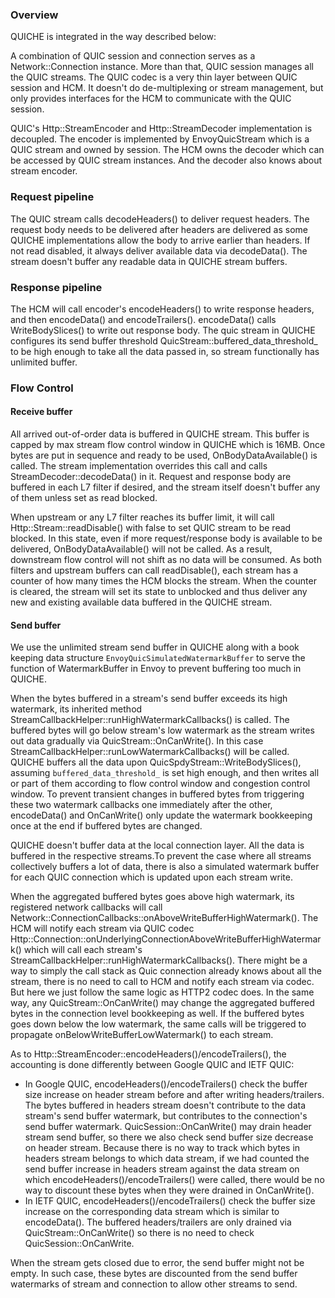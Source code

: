 ### Overview

QUICHE is integrated in the way described below:

A combination of QUIC session and connection serves as a Network::Connection instance. More than that, QUIC session manages all the QUIC streams. The QUIC codec is a very thin layer between QUIC session and HCM. It doesn't do de-multiplexing or stream management, but only provides interfaces for the HCM to communicate with the QUIC session.

QUIC's Http::StreamEncoder and Http::StreamDecoder implementation is decoupled. The encoder is implemented by EnvoyQuicStream which is a QUIC stream and owned by session. The HCM owns the decoder which can be accessed by QUIC stream instances. And the decoder also knows about stream encoder.

### Request pipeline

The QUIC stream calls decodeHeaders() to deliver request headers. The request body needs to be delivered after headers are delivered as some QUICHE implementations allow the body to arrive earlier than headers. If not read disabled, it always deliver available data via decodeData(). The stream doesn't buffer any readable data in QUICHE stream buffers.

### Response pipeline

The HCM will call encoder's encodeHeaders() to write response headers, and then encodeData() and encodeTrailers(). encodeData() calls WriteBodySlices() to write out response body. The quic stream in QUICHE configures its send buffer threshold QuicStream::buffered_data_threshold_ to be high enough to take all the data passed in, so stream functionally has unlimited buffer.

### Flow Control

#### Receive buffer

All arrived out-of-order data is buffered in QUICHE stream. This buffer is capped by max stream flow control window in QUICHE which is 16MB. Once bytes are put in sequence and ready to be used, OnBodyDataAvailable() is called. The stream implementation overrides this call and calls StreamDecoder::decodeData() in it. Request and response body are buffered in each L7 filter if desired, and the stream itself doesn't buffer any of them unless set as read blocked.

When upstream or any L7 filter reaches its buffer limit, it will call Http::Stream::readDisable() with false to set QUIC stream to be read blocked. In this state, even if more request/response body is available to be delivered, OnBodyDataAvailable() will not be called. As a result, downstream flow control will not shift as no data will be consumed. As both filters and upstream buffers can call readDisable(), each stream has a counter of how many times the HCM blocks the stream. When the counter is cleared, the stream will set its state to unblocked and thus deliver any new and existing available data buffered in the QUICHE stream.

#### Send buffer

We use the unlimited stream send buffer in QUICHE along with a book keeping data structure `EnvoyQuicSimulatedWatermarkBuffer` to serve the function of WatermarkBuffer in Envoy to prevent buffering too much in QUICHE.

When the bytes buffered in a stream's send buffer exceeds its high watermark, its inherited method StreamCallbackHelper::runHighWatermarkCallbacks() is called. The buffered bytes will go below stream's low watermark as the stream writes out data gradually via QuicStream::OnCanWrite(). In this case StreamCallbackHelper::runLowWatermarkCallbacks() will be called. QUICHE buffers all the data upon QuicSpdyStream::WriteBodySlices(), assuming `buffered_data_threshold_` is set high enough, and then writes all or part of them according to flow control window and congestion control window. To prevent transient changes in buffered bytes from triggering these two watermark callbacks one immediately after the other, encodeData() and OnCanWrite() only update the watermark bookkeeping once at the end if buffered bytes are changed.

QUICHE doesn't buffer data at the local connection layer. All the data is buffered in the respective streams.To prevent the case where all streams collectively buffers a lot of data, there is also a simulated watermark buffer for each QUIC connection which is updated upon each stream write.

When the aggregated buffered bytes goes above high watermark, its registered network callbacks will call Network::ConnectionCallbacks::onAboveWriteBufferHighWatermark(). The HCM will notify each stream via QUIC codec Http::Connection::onUnderlyingConnectionAboveWriteBufferHighWatermark() which will call each stream's StreamCallbackHelper::runHighWatermarkCallbacks(). There might be a way to simply the call stack as Quic connection already knows about all the stream, there is no need to call to HCM and notify each stream via codec. But here we just follow the same logic as HTTP2 codec does. In the same way, any QuicStream::OnCanWrite() may change the aggregated buffered bytes in the connection level bookkeeping as well. If the buffered bytes goes down below the low watermark, the same calls will be triggered to propagate onBelowWriteBufferLowWatermark() to each stream.

As to Http::StreamEncoder::encodeHeaders()/encodeTrailers(), the accounting is done differently between Google QUIC and IETF QUIC:
 * In Google QUIC, encodeHeaders()/encodeTrailers() check the buffer size increase on header stream before and after writing headers/trailers. The bytes buffered in headers stream doesn't contribute to the data stream's send buffer watermark, but contributes to the connection's send buffer watermark. QuicSession::OnCanWrite() may drain header stream send buffer, so there we also check send buffer size decrease on header stream. Because there is no way to track which bytes in headers stream belongs to which data stream, if we had counted the send buffer increase in headers stream against the data stream on which encodeHeaders()/encodeTrailers() were called, there would be no way to discount these bytes when they were drained in OnCanWrite().
 * In IETF QUIC, encodeHeaders()/encodeTrailers() check the buffer size increase on the corresponding data stream which is similar to encodeData(). The buffered headers/trailers are only drained via QuicStream::OnCanWrite() so there is no need to check QuicSession::OnCanWrite.

When the stream gets closed due to error, the send buffer might not be empty. In such case, these bytes are discounted from the send buffer watermarks of stream and connection to allow other streams to send.
